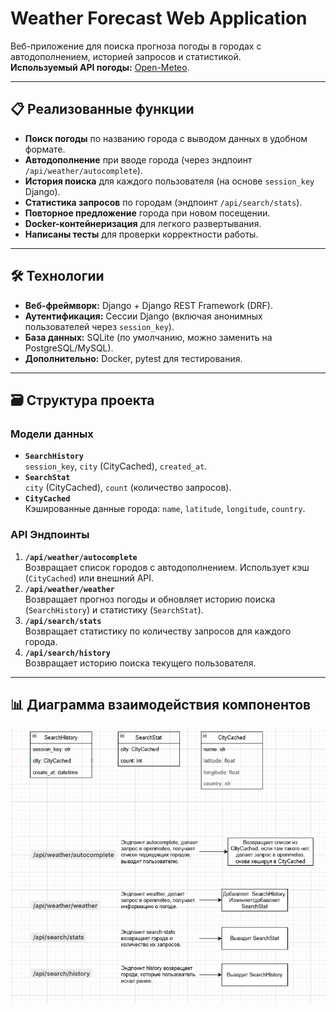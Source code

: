# Weather Forecast Web Application

Веб-приложение для поиска прогноза погоды в городах с автодополнением, историей запросов и статистикой.  
**Используемый API погоды:** [Open-Meteo](https://open-meteo.com/).

---

## 📋 Реализованные функции
- **Поиск погоды** по названию города с выводом данных в удобном формате.
- **Автодополнение** при вводе города (через эндпоинт `/api/weather/autocomplete`).
- **История поиска** для каждого пользователя (на основе `session_key` Django).
- **Статистика запросов** по городам (эндпоинт `/api/search/stats`).
- **Повторное предложение** города при новом посещении.
- **Docker-контейнеризация** для легкого развертывания.
- **Написаны тесты** для проверки корректности работы.

---

## 🛠 Технологии
- **Веб-фреймворк:** Django + Django REST Framework (DRF).
- **Аутентификация:** Сессии Django (включая анонимных пользователей через `session_key`).
- **База данных:** SQLite (по умолчанию, можно заменить на PostgreSQL/MySQL).
- **Дополнительно:** Docker, pytest для тестирования.

---

## 🗃 Структура проекта
### Модели данных
- **`SearchHistory`**  
  `session_key`, `city` (CityCached), `created_at`.
- **`SearchStat`**  
  `city` (CityCached), `count` (количество запросов).
- **`CityCached`**  
  Кэшированные данные города: `name`, `latitude`, `longitude`, `country`.

### API Эндпоинты
1. **`/api/weather/autocomplete`**  
   Возвращает список городов с автодополнением. Использует кэш (`CityCached`) или внешний API.
2. **`/api/weather/weather`**  
   Возвращает прогноз погоды и обновляет историю поиска (`SearchHistory`) и статистику (`SearchStat`).
3. **`/api/search/stats`**  
   Возвращает статистику по количеству запросов для каждого города.
4. **`/api/search/history`**  
   Возвращает историю поиска текущего пользователя.

---

## 📊 Диаграмма взаимодействия компонентов
![архитектура](diagram.png)

